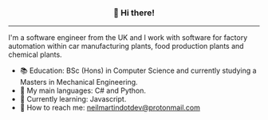 
<h3 align="center">👋 Hi there!</h3>
<p align="center">
</p>

---
I'm a software engineer from the UK and I work with software for factory automation within car manufacturing plants, food production plants and chemical plants.

- :books:  Education: BSc (Hons) in Computer Science and currently studying a Masters in Mechanical Engineering.
- :speech_balloon: My main languages: C# and Python.
- :seedling: Currently learning: Javascript.
- :calling: How to reach me: neilmartindotdev@protonmail.com
